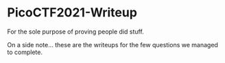 # PicoCTF2021-Writeup

For the sole purpose of proving people did stuff.

On a side note... these are the writeups for the few questions we managed to complete.
